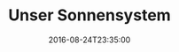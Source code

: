 ---
date: '2016-08-24T23:35:00'
talk_date: '1990-03-01T00:00:00'
talk_speakers:
  speaker1:
    name: Eberhard Fritsche
title: Unser Sonnensystem
---